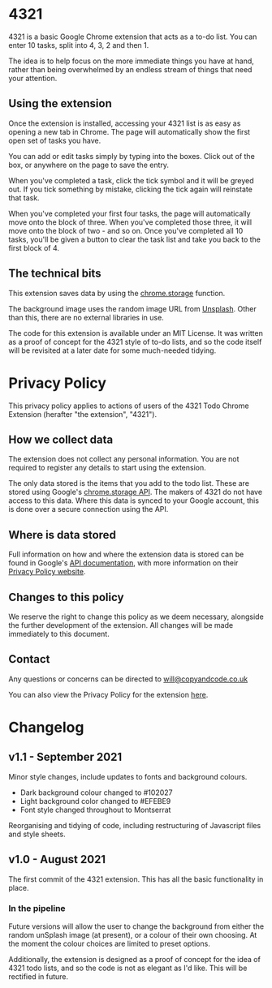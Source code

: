 # 4321

4321 is a basic Google Chrome extension that acts as a to-do list.
You can enter 10 tasks, split into 4, 3, 2 and then 1.

The idea is to help focus on the more immediate things you have at hand, rather than being overwhelmed by an endless stream of things that need your attention.

## Using the extension

Once the extension is installed, accessing your 4321 list is as easy as opening a new tab in Chrome. The page will automatically show the first open set of tasks you have.

You can add or edit tasks simply by typing into the boxes. Click out of the box, or anywhere on the page to save the entry.

When you've completed a task, click the tick symbol and it will be greyed out. If you tick something by mistake, clicking the tick again will reinstate that task.

When you've completed your first four tasks, the page will automatically move onto the block of three. When you've completed those three, it will move onto the block of two - and so on. Once you've completed all 10 tasks, you'll be given a button to clear the task list and take you back to the first block of 4.

## The technical bits

This extension saves data by using the [chrome.storage](https://developer.chrome.com/docs/extensions/reference/storage/) function.

The background image uses the random image URL from [Unsplash](https://source.unsplash.com/). Other than this, there are no external libraries in use.

The code for this extension is available under an MIT License. It was written as a proof of concept for the 4321 style of to-do lists, and so the code itself will be revisited at a later date for some much-needed tidying.

# Privacy Policy

This privacy policy applies to actions of users of the 4321 Todo Chrome Extension (herafter "the extension", "4321").

## How we collect data

The extension does not collect any personal information. You are not required to register any details to start using the extension. 

The only data stored is the items that you add to the todo list. These are stored using Google's [chrome.storage API](https://developer.chrome.com/docs/extensions/reference/storage/). The makers of 4321 do not have access to this data. Where this data is synced to your Google account, this is done over a secure connection using the API.

## Where is data stored

Full information on how and where the extension data is stored can be found in Google's [API documentation](https://developer.chrome.com/docs/extensions/reference/storage/), with more information on their [Privacy Policy website](https://policies.google.com/privacy?hl=en-US).

## Changes to this policy

We reserve the right to change this policy as we deem necessary, alongside the further development of the extension. All changes will be made immediately to this document.

## Contact

Any questions or concerns can be directed to [will@copyandcode.co.uk](mailto:will@willrc.co.uk)

You can also view the Privacy Policy for the extension [here](https://github.com/willchurchill/4321/blob/main/privacy-policy.md).

# Changelog

## v1.1 - September 2021
Minor style changes, include updates to fonts and background colours.
- Dark background colour changed to #102027
- Light background color changed to #EFEBE9
- Font style changed throughout to Montserrat

Reorganising and tidying of code, including restructuring of Javascript files and style sheets.

## v1.0 - August 2021
The first commit of the 4321 extension. This has all the basic functionality in place.
### In the pipeline
Future versions will allow the user to change the background from either the random unSplash image (at present), or a colour of their own choosing. At the moment the colour choices are limited to preset options.

Additionally, the extension is designed as a proof of concept for the idea of 4321 todo lists, and so the code is not as elegant as I'd like. This will be rectified in future.
